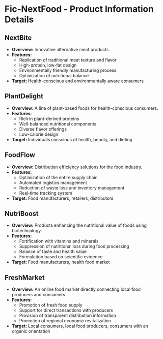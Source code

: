 # Fic-NextFood - Product Information Details

## NextBite

- **Overview:** Innovative alternative meat products.
- **Features:**
  - Replication of traditional meat texture and flavor
  - High-protein, low-fat design
  - Environmentally friendly manufacturing process
  - Optimization of nutritional balance
- **Target:** Health-conscious and environmentally aware consumers

## PlantDelight

- **Overview:** A line of plant-based foods for health-conscious consumers.
- **Features:**
  - Rich in plant-derived proteins
  - Well-balanced nutritional components
  - Diverse flavor offerings
  - Low-calorie design
- **Target:** Individuals conscious of health, beauty, and dieting

## FoodFlow

- **Overview:** Distribution efficiency solutions for the food industry.
- **Features:**
  - Optimization of the entire supply chain
  - Automated logistics management
  - Reduction of waste loss and inventory management
  - Real-time tracking system
- **Target:** Food manufacturers, retailers, distributors

## NutriBoost

- **Overview:** Products enhancing the nutritional value of foods using biotechnology.
- **Features:**
  - Fortification with vitamins and minerals
  - Suppression of nutritional loss during food processing
  - Balance of taste and health value
  - Formulation based on scientific evidence
- **Target:** Food manufacturers, health food market

## FreshMarket

- **Overview:** An online food market directly connecting local food producers and consumers.
- **Features:**
  - Promotion of fresh food supply
  - Support for direct transactions with producers
  - Provision of transparent distribution information
  - Promotion of regional economic revitalization
- **Target:** Local consumers, local food producers, consumers with an organic orientation
